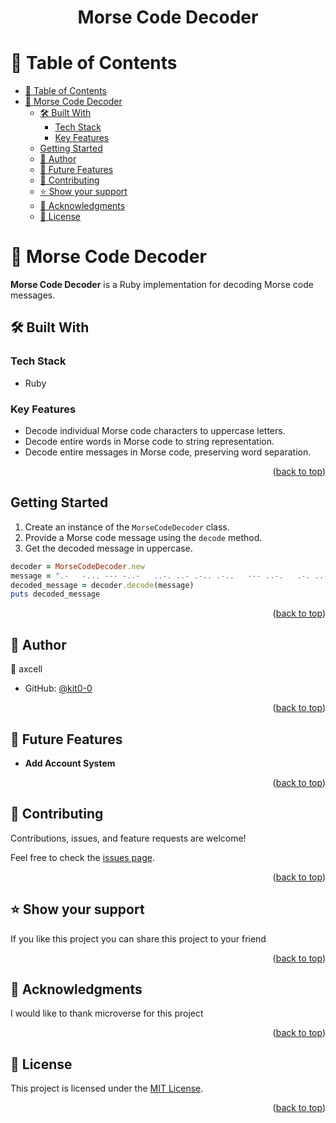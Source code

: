 <div align="center">

  <h1><b>Morse Code Decoder</b></h1>

</div>

<!-- TABLE OF CONTENTS -->

# 📗 Table of Contents

- [📗 Table of Contents](#-table-of-contents)
- [📖 Morse Code Decoder](#-morse-code-decoder)
  - [🛠 Built With](#-built-with)
    - [Tech Stack](#tech-stack)
    - [Key Features](#key-features)
  - [Getting Started](#getting-started)
  - [👥 Author](#-author)
  - [🔭 Future Features](#-future-features)
  - [🤝 Contributing](#-contributing)
  - [⭐️ Show your support](#️-show-your-support)
  - [🙏 Acknowledgments](#-acknowledgments)
  - [📝 License](#-license)

<!-- PROJECT DESCRIPTION -->

# 📖 Morse Code Decoder <a name="about-project"></a>

**Morse Code Decoder** is a Ruby implementation for decoding Morse code messages.

## 🛠 Built With <a name="built-with"></a>

### Tech Stack <a name="tech-stack"></a>

- Ruby

<!-- Features -->

### Key Features <a name="key-features"></a>

- Decode individual Morse code characters to uppercase letters.
- Decode entire words in Morse code to string representation.
- Decode entire messages in Morse code, preserving word separation.

<p align="right">(<a href="#readme-top">back to top</a>)</p>

<!-- GETTING STARTED -->

## Getting Started

1. Create an instance of the `MorseCodeDecoder` class.
2. Provide a Morse code message using the `decode` method.
3. Get the decoded message in uppercase.

```ruby
decoder = MorseCodeDecoder.new
message = ".-   -... --- -..-   ..-. ..- .-.. .-..   --- ..-.   .-. ..- -... .. . ..."
decoded_message = decoder.decode(message)
puts decoded_message
```

<p align="right">(<a href="#readme-top">back to top</a>)</p>

<!-- AUTHORS -->

## 👥 Author <a name="author"></a>

👤 axcell

- GitHub: [@kit0-0](https://github.com/axcell-0)


<p align="right">(<a href="#readme-top">back to top</a>)</p>

<!-- FUTURE FEATURES -->

## 🔭 Future Features <a name="future-features"></a>

- **Add Account System**

<p align="right">(<a href="#readme-top">back to top</a>)</p>

<!-- CONTRIBUTING -->

## 🤝 Contributing <a name="contributing"></a>

Contributions, issues, and feature requests are welcome!

Feel free to check the [issues page](https://github.com/axcell-0/vet-clinic/issues).

<p align="right">(<a href="#readme-top">back to top</a>)</p>

<!-- SUPPORT -->

## ⭐️ Show your support <a name="support"></a>

If you like this project you can share this project to your friend

<p align="right">(<a href="#readme-top">back to top</a>)</p>

<!-- ACKNOWLEDGEMENTS -->

## 🙏 Acknowledgments <a name="acknowledgements"></a>

I would like to thank microverse for this project

<p align="right">(<a href="#readme-top">back to top</a>)</p>

<!-- LICENSE -->

## 📝 License <a name="license"></a>

This project is licensed under the [MIT License](./LICENSE).

<p align="right">(<a href="#readme-top">back to top</a>)</p>